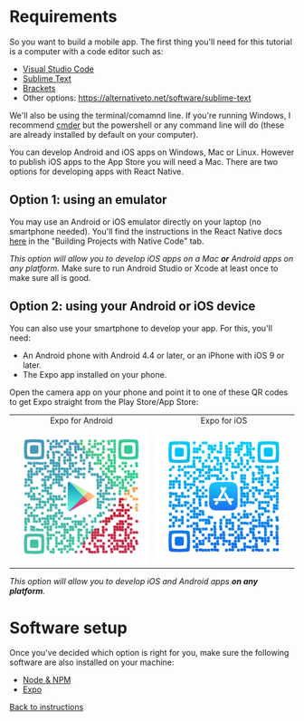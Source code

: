 # Requirements

So you want to build a mobile app. The first thing you'll need for this tutorial is a computer with a code editor such as:

- [Visual Studio Code](https://code.visualstudio.com)
- [Sublime Text](https://sublimetext.com)
- [Brackets](http://brackets.io)
- Other options: https://alternativeto.net/software/sublime-text

We'll also be using the terminal/comamnd line. If you're running Windows, I recommend [cmder](http://cmder.net) but the powershell or any command line will do (these are already installed by default on your computer).

You can develop Android and iOS apps on Windows, Mac or Linux. However to publish iOS apps to the App Store you will need a Mac. There are two options for developing apps with React Native.

## Option 1: using an emulator

You may use an Android or iOS emulator directly on your laptop (no smartphone needed). You'll find the instructions in the React Native docs [here](https://facebook.github.io/react-native/docs/getting-started) in the "Building Projects with Native Code" tab.

_This option will allow you to develop iOS apps on a Mac **or** Android apps on any platform._ Make sure to run Android Studio or Xcode at least once to make sure all is good.

## Option 2: using your Android or iOS device

You can also use your smartphone to develop your app. For this, you'll need:

- An Android phone with Android 4.4 or later, or an iPhone with iOS 9 or later.
- The Expo app installed on your phone.

Open the camera app on your phone and point it to one of these QR codes to get Expo straight from the Play Store/App Store:

<table>
  <tr>
    <td align="center">Expo for Android</td>
    <td align="center">Expo for iOS</td>
  </tr>
  <tr>
    <td align="center">
      <a target="_blank" href="https://play.google.com/store/apps/details?id=host.exp.exponent">
        <img src="https://raw.githubusercontent.com/frnkly/react-native-tutorial/stable/tutorials/qr-code-expo-android.png" />
      </a>
    </td>
    <td align="center">
      <a target="_blank" href="https://itunes.apple.com/us/app/expo-client/id982107779">
        <img src="https://raw.githubusercontent.com/frnkly/react-native-tutorial/stable/tutorials/qr-code-expo-ios.png" />
      </a>
    </td>
  </tr>
</table>

_This option will allow you to develop iOS and Android apps **on any platform**._

# Software setup

Once you've decided which option is right for you, make sure the following software are also installed on your machine:

- [Node & NPM](https://nodejs.org)
- [Expo](https://docs.expo.io)

[Back to instructions](https://github.com/frnkly/react-native-tutorial#table-of-contents)

